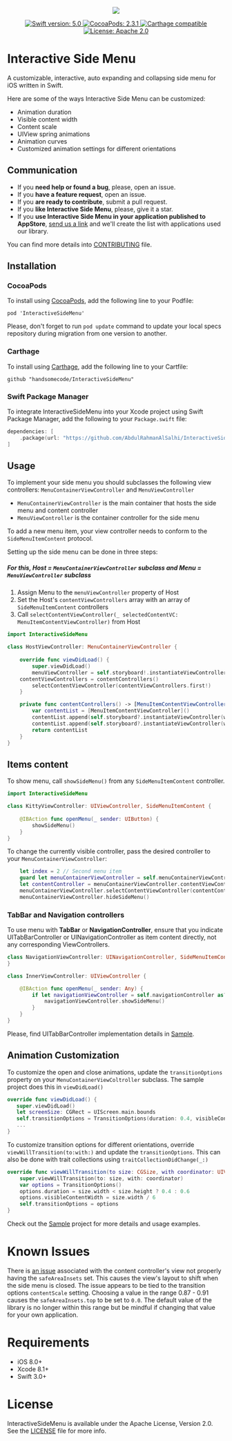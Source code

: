 <p align="center">
    <a href="https://github.com/handsomecode/InteractiveSideMenu">
        <img src="Screenshots/InteractiveSideMenu.gif">
    </a>
</p>
<p align="center">
    <a href="https://swift.org/">
        <img src="https://img.shields.io/badge/swift-5.0-orange.svg?style=flat.svg" alt="Swift version: 5.0">
    </a>
    <a href="https://cocoapods.org/pods/InteractiveSideMenu">
    <img src="https://img.shields.io/badge/CocoaPods-2.3.1-green.svg" alt="CocoaPods: 2.3.1">
    </a>
    <a href="https://github.com/Carthage/Carthage">
        <img src="https://img.shields.io/badge/Carthage-compatible-4BC51D.svg?style=flat" alt="Carthage compatible">
    </a>
    <a href="https://github.com/handsomecode/InteractiveSideMenu/blob/master/LICENSE">
        <img src="https://img.shields.io/hexpm/l/plug.svg" alt="License: Apache 2.0">
    </a>
</p>

# Interactive Side Menu
A customizable, interactive, auto expanding and collapsing side menu for iOS written in Swift.

Here are some of the ways Interactive Side Menu can be customized:
- Animation duration
- Visible content width
- Content scale
- UIView spring animations
- Animation curves
- Customized animation settings for different orientations

## Communication

- If you **need help or found a bug**, please, open an issue.
- If you **have a feature request**, open an issue.
- If you **are ready to contribute**, submit a pull request.
- If you **like Interactive Side Menu**, please, give it a star.
- If you **use Interactive Side Menu in your application published to AppStore**, [send us a link](https://github.com/handsomecode/InteractiveSideMenu/issues/new) and we'll create the list with applications used our library.

You can find more details into [CONTRIBUTING](./CONTRIBUTING.md) file.

## Installation

### CocoaPods
To install using [CocoaPods](https://cocoapods.org/), add the following line to your Podfile:
```
pod 'InteractiveSideMenu'
```
Please, don't forget to run `pod update` command to update your local specs repository during migration from one version to another.

### Carthage
To install using [Carthage](https://github.com/Carthage/Carthage), add the following line to your Cartfile:
```
github "handsomecode/InteractiveSideMenu"
```

### Swift Package Manager
To integrate InteractiveSideMenu into your Xcode project using Swift Package Manager, add the following to your `Package.swift` file:

```swift
dependencies: [
    .package(url: "https://github.com/AbdulRahmanAlSalhi/InteractiveSideMenu.gitt", from: "1.0")
]
```

## Usage
To implement your side menu you should subclasses the following view controllers: `MenuContainerViewController` and `MenuViewController`
- `MenuContainerViewController` is the main container that hosts the side menu and content controller
- `MenuViewController` is the container controller for the side menu

To add a new menu item, your view controller needs to conform to the `SideMenuItemContent` protocol.

Setting up the side menu can be done in three steps:
##### For this, Host = `MenuContainerViewController` subclass and Menu = `MenuViewController` subclass
1. Assign Menu to the `menuViewController` property of Host
2. Set the Host's `contentViewControllers` array with an array of `SideMenuItemContent` controllers
3. Call `selectContentViewController(_ selectedContentVC: MenuItemContentViewController)` from Host

```swift
import InteractiveSideMenu

class HostViewController: MenuContainerViewController {
    
    override func viewDidLoad() {
        super.viewDidLoad()
        menuViewController = self.storyboard!.instantiateViewController(withIdentifier: "NavigationMenu") as! MenuViewController
	contentViewControllers = contentControllers()
        selectContentViewController(contentViewControllers.first!)
    }

    private func contentControllers() -> [MenuItemContentViewController] {
    	var contentList = [MenuItemContentViewController]()
    	contentList.append(self.storyboard?.instantiateViewController(withIdentifier: "First") as! MenuItemContentViewController)
    	contentList.append(self.storyboard?.instantiateViewController(withIdentifier: "Second") as! MenuItemContentViewController)
    	return contentList
    }
}
```

## Items content
To show menu, call `showSideMenu()` from any `SideMenuItemContent` controller.
```swift
import InteractiveSideMenu

class KittyViewController: UIViewController, SideMenuItemContent {
    
    @IBAction func openMenu(_ sender: UIButton) {
        showSideMenu()
    }
}
``` 

To change the currently visible controller, pass the desired controller to your `MenuContainerViewController`:
```swift
    let index = 2 // Second menu item
    guard let menuContainerViewController = self.menuContainerViewController else { return }
    let contentController = menuContainerViewController.contentViewControllers[index]
    menuContainerViewController.selectContentViewController(contentController)
    menuContainerViewController.hideSideMenu()
 ```
 
### TabBar and Navigation controllers

To use menu with **TabBar** or **NavigationController**, ensure that you indicate UITabBarController or UINavigationController as item content directly, not any corresponding ViewControllers.
```swift
class NavigationViewController: UINavigationController, SideMenuItemContent {
}

class InnerViewController: UIViewController {

    @IBAction func openMenu(_ sender: Any) {
        if let navigationViewController = self.navigationController as? SideMenuItemContent {
            navigationViewController.showSideMenu()
        }
    }
}
```
Please, find UITabBarController implementation details in [Sample](./Sample).
 
## Animation Customization
To customize the open and close animations, update the `transitionOptions` property on your `MenuContainerViewColtroller` subclass. The sample project does this in `viewDidLoad()`
 ```swift
override func viewDidLoad() {
    super.viewDidLoad()
    let screenSize: CGRect = UIScreen.main.bounds
    self.transitionOptions = TransitionOptions(duration: 0.4, visibleContentWidth: screenSize.width / 6)
    ...
}
```

To customize transition options for different orientations, override `viewWillTransition(to:with:)` and update the `transitionOptions`.  This can also be done with trait collections using `traitCollectionDidChange(_:)`
```swift
override func viewWillTransition(to size: CGSize, with coordinator: UIViewControllerTransitionCoordinator) {
    super.viewWillTransition(to: size, with: coordinator)
    var options = TransitionOptions()
    options.duration = size.width < size.height ? 0.4 : 0.6
    options.visibleContentWidth = size.width / 6
    self.transitionOptions = options
}
```

 Check out the [Sample](./Sample) project for more details and usage examples.
 
# Known Issues
There is [an issue](https://github.com/handsomecode/InteractiveSideMenu/issues/53) associated with the content controller's view not properly having the `safeAreaInsets` set.  This causes the view's layout to shift when the side menu is closed.  The issue appears to be tied to the transition options `contentScale` setting.  Choosing a value in the range 0.87 - 0.91 causes the `safeAreaInsets.top` to be set to `0.0`.  The default value of the library is no longer within this range but be mindful if changing that value for your own application.


# Requirements
- iOS 8.0+
- Xcode 8.1+
- Swift 3.0+


# License
InteractiveSideMenu is available under the Apache License, Version 2.0. See the [LICENSE](./LICENSE) file for more info.
